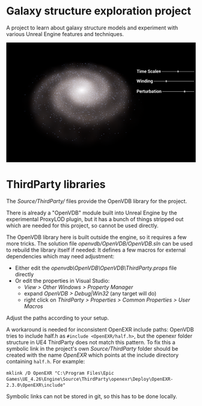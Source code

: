 # Galaxy structure exploration project

A project to learn about galaxy structure models and experiment with various Unreal Engine features and techniques.

![Galaxy particles based on density wave model](Docs/Images/Galaxy.png)


# ThirdParty libraries

The _Source/ThirdParty/_ files provide the OpenVDB library for the project.

There is already a "OpenVDB" module built into Unreal Engine by the experimental ProxyLOD plugin, but it has a bunch of things stripped out which are needed for this project, so cannot be used directly.

The OpenVDB library here is built outside the engine, so it requires a few more tricks. The solution file _openvdb/OpenVDB/OpenVDB.sln_ can be used to rebuild the library itself if needed:
It defines a few macros for external dependencies which may need adjustment:
* Either edit the _openvdb\OpenVDB\OpenVDB\ThirdParty.props_ file directly
* Or edit the properties in Visual Studio:
  - _View > Other Windows > Property Manager_
  - expand _OpenVDB > Debug|Win32_ (any target will do)
  - right click on _ThirdParty > Properties > Common Properties > User Macros_

Adjust the paths according to your setup.

A workaround is needed for inconsistent OpenEXR include paths: OpenVDB tries to include half.h as `#include <OpenEXR/half.h>`, but the openexr folder structure in UE4 ThirdParty does not match this pattern. To fix this a symbolic link in the project's own _Source/ThirdParty_ folder should be created with the name _OpenEXR_ which points at the include directory containing `half.h`. For example:

    mklink /D OpenEXR "C:\Program Files\Epic Games\UE_4.26\Engine\Source\ThirdParty\openexr\Deploy\OpenEXR-2.3.0\OpenEXR\include"

Symbolic links can not be stored in git, so this has to be done locally.
